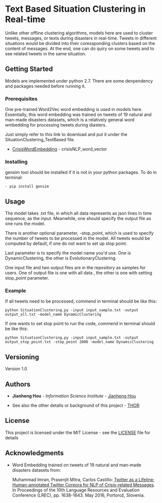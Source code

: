 # Text Based Situation Clustering in Real-time
Unlike other offline clustering algorithms, models here are used to cluster tweets, messages, or texts during disasters in real-time. Tweets in different situations would be divided into their coressponding clusters based on the content of messages. At the end, one can do quiry on some tweets and to see related tweets in the same situation.

## Getting Started

Models are implemented under python 2.7. There are some denpendency and packages needed before running it.

### Prerequisites

One pre-trained Word2Vec word embedding is used in models here. Essentially, this word embedding was trained on tweets of 19 natural and man-made disasters datasets, which is a relatively general word wmbedding for processing tweets during diasters. 

Just simply refer to this link to download and put it under the SituationClustering_TextBased file.

*   [CrisisWordEmbedding](http://crisisnlp.qcri.org/data/lrec2016/crisisNLP_word2vec_model_v1.2.zip) - crisisNLP_word_vector

### Installing

gensim tool should be installed if it is not in your python packages. To do in terminal:

```
- pip install gensim
```

## Usage
The model takes .txt file, in which all data represents as json lines in time sequence, as the input. Meanwhile, one should specify the output file as one runs the model. 

There is another optional parameter, -stop_point, which is used to specify the number of tweets to be processed in the model. All tweets would be computed by default, if one do not want to set up stop point. 

Last parameter is to specify the model name you'd use. One is DynamicClustering, the other is EvolutionaryClustering. 

One input file and two output files are in the repository as samples for users. One of output file is one with all data , the other is one with setting stop_point parameter.

### Example
If all tweets need to be processed, commend in terminal should be like this:

	python SituationClustering.py -input input_sample.txt -output output_all.txt -model_name DynamicClustering
	
If one wants to set stop point to run the code, commend in terminal should be like this:

	python SituationClustering.py -input input_sample.txt -output output_stop_point.txt -stop_point 2000 -model_name DynamicClustering

## Versioning

Version 1.0 

## Authors

* **Jianheng Hou** - *Information Science Institute* - [Jianheng Hou](https://www.linkedin.com/in/jianheng-hou-70130a154/)

* See also the other detalis or background of this project - [THOR](http://usc-isi-i2.github.io/thor/)

## License

This project is licensed under the MIT License - see the [LICENSE](LICENSE) file for details

## Acknowledgments

* Word Embedding trained on tweets of 19 natural and man-made disasters datasets from:

    Muhammad Imran, Prasenjit Mitra, Carlos Castillo: [Twitter as a Lifeline: Human-annotated Twitter Corpora for NLP of Crisis-related Messages](https://mimran.me/papers/imran_prasenjit_carlos_lrec2016.pdf). In Proceedings of the 10th Language Resources and Evaluation Conference (LREC), pp. 1638-1643. May 2016, Portorož, Slovenia.

